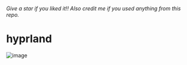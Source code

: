###### Give a star if you liked it!! Also credit me if you used anything from this repo.

# hyprland
![image](https://user-images.githubusercontent.com/43517199/224126884-eb68188f-7c30-484c-bdbd-bfadd6a9ffe1.png)


